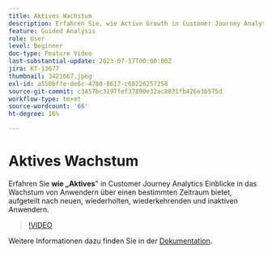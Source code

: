 ```yaml
---
title: Aktives Wachstum
description: Erfahren Sie, wie Active Growth in Customer Journey Analytics Einblicke in das Wachstum von Anwendern über einen bestimmten Zeitraum bietet, aufgeteilt nach neuen, wiederholten, wiederkehrenden und inaktiven Anwendern.
feature: Guided Analysis
role: User
level: Beginner
doc-type: Feature Video
last-substantial-update: 2023-07-17T00:00:00Z
jira: KT-13677
thumbnail: 3421667.jpeg
exl-id: a550bffe-de6c-4780-8617-c68226257258
source-git-commit: c3457bc3197fef37890e32ac8831fb426e3b575d
workflow-type: tm+mt
source-wordcount: '66'
ht-degree: 16%

---
```


# Aktives Wachstum

Erfahren Sie **wie „Aktives**&quot; in Customer Journey Analytics Einblicke in das Wachstum von Anwendern über einen bestimmten Zeitraum bietet, aufgeteilt nach neuen, wiederholten, wiederkehrenden und inaktiven Anwendern.

>[!VIDEO](https://video.tv.adobe.com/v/3421667/?learn=on)

Weitere Informationen dazu finden Sie in der [Dokumentation](https://experienceleague.adobe.com/docs/analytics-platform/using/guided-analysis/user-growth/active.html?lang=de).
